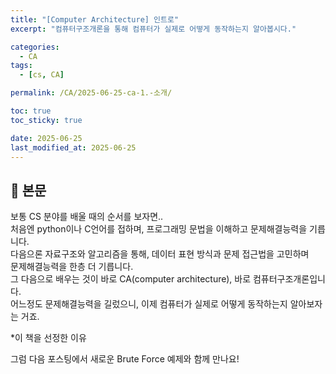 ```yaml
---
title: "[Computer Architecture] 인트로"
excerpt: "컴퓨터구조개론을 통해 컴퓨터가 실제로 어떻게 동작하는지 알아봅시다."

categories:
  - CA
tags:
  - [cs, CA]

permalink: /CA/2025-06-25-ca-1.-소개/

toc: true
toc_sticky: true

date: 2025-06-25
last_modified_at: 2025-06-25
---
```


## 🦥 본문


보통 CS 분야를 배울 때의 순서를 보자면..  
처음엔 python이나 C언어를 접하며, 프로그래밍 문법을 이해하고 문제해결능력을 기릅니다.  
다음으론 자료구조와 알고리즘을 통해, 데이터 표현 방식과 문제 접근법을 고민하며  
문제해결능력을 한층 더 기릅니다.  
그 다음으로 배우는 것이 바로 CA(computer architecture), 바로 컴퓨터구조개론입니다.  
어느정도 문제해결능력을 길렀으니, 이제 컴퓨터가 실제로 어떻게 동작하는지 알아보자는 거죠.  

*이 책을 선정한 이유

그럼 다음 포스팅에서 새로운 Brute Force 예제와 함께 만나요!
